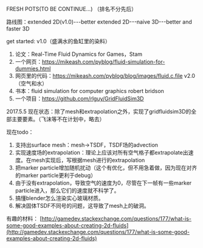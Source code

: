 ﻿FRESH POTS(TO BE CONTINUE...) （排名不分先后）

路线图：extended 2D(v1.0)---better extended 2D---naive 3D---better and faster 3D

get started:
v1.0（盛满水的鱼缸里的染料）
1. 论文：Real-Time Fluid Dynamics for Games，Stam
2. 一个网页：https://mikeash.com/pyblog/fluid-simulation-for-dummies.html
3. 网页里的代码：https://mikeash.com/pyblog/blog/images/fluid.c.file
v2.0（空气和水）
1. 书本：fluid simulation for computer graphics robert bridson
2. 一个项目：https://github.com/rlguy/GridFluidSim3D

2017.5.5
现在状态：除了mesh和extrapolation之外，实现了gridfluidsim3D的全部主要要素。（飞沫等不在计划中，略去）

现在todo：
1. 支持出surface mesh：mesh->TSDF，TSDF场的advection
2. 实现速度场的extrapolation：理论上应该对所有空气格子都extrapolate出速度。在mesh实现后，写根据mesh进行的extrapolation
3. 把marker particle增加随机扰动（这个有优化，但不用急着做，因为现在对齐的marker particle更利于debug）
4. 由于没有extrapolation，导致空气的速度为0，尽管在下一帧有一些marker particle进入，那么它们的速度就不科学了。
5. 搞懂blender怎么渲染实心玻璃材质。
6. 解决固体TSDF不同号的问题，这导致了mesh上的破洞。



有趣的材料： [http://gamedev.stackexchange.com/questions/177/what-is-some-good-examples-about-creating-2d-fluids](http://gamedev.stackexchange.com/questions/177/what-is-some-good-examples-about-creating-2d-fluids)